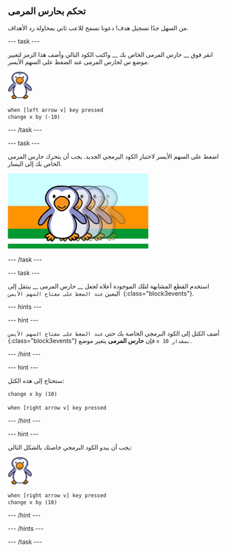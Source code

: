 ## تحكم بحارس المرمى

من السهل جدًا تسجيل هدف! دعونا نسمح للاعب ثاني بمحاولة رد الأهداف.

--- task ---

انقر فوق __ حارس المرمى الخاص بك __ واكتب الكود التالي وأضف هذا الرمز لتغيير موضع س لحارس المرمى عند الضغط على السهم الأيسر.

![كائن حارس المرمى](images/goalie-sprite.png)

```blocks3
when [left arrow v] key pressed
change x by (-10)
```

--- /task ---

--- task ---

اضغط على السهم الأيسر لاختبار الكود البرمجي الجديد. يجب أن يتحرك حارس المرمى الخاص بك إلى اليسار.

![لقطة الشاشة](images/goalie-move-left-test.png)

--- /task ---

--- task ---

استخدم القطع المشابهة لتلك الموجودة أعلاه لجعل __ حارس المرمى __ ينتقل إلى اليمين `عند الضغط على مفتاح السهم الأيمن `{:class="block3events"}.

--- hints ---


--- hint ---

أضف الكتل إلى الكود البرمجي الخاصة بك حتى `عند الضغط على مفتاح السهم الأيمن `{:class="block3events"} فإن __حارس المرمى__ يتغير موضع `x بمقدار 10`.

--- /hint ---

--- hint ---

ستحتاج إلى هذه الكتل:

```blocks3
change x by (10)

when [right arrow v] key pressed
```

--- /hint ---

--- hint ---

يجب أن يبدو الكود البرمجي خاصتك بالشكل التالي:

![كائن حارس المرمى](images/goalie-sprite.png)

```blocks3
when [right arrow v] key pressed
change x by (10)
```

--- /hint ---

--- /hints ---

--- /task ---

